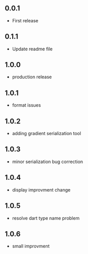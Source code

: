 ## 0.0.1
* First release
## 0.1.1
* Update readme file
## 1.0.0
* production release
## 1.0.1
* format issues
## 1.0.2
* adding gradient serialization tool
## 1.0.3
* minor serialization bug correction
## 1.0.4
* display improvment change
## 1.0.5
* resolve dart type name problem
## 1.0.6
* small improvment